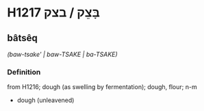 # H1217 בָּצֵק / בצק

## bâtsêq

_(baw-tsake' | baw-TSAKE | ba-TSAKE)_

### Definition

from H1216; dough (as swelling by fermentation); dough, flour; n-m

- dough (unleavened)
